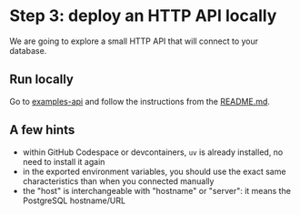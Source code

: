 # Step 3: deploy an HTTP API locally

We are going to explore a small HTTP API that will connect to your database.

## Run locally

Go to [examples-api](../examples-api/) and follow the instructions from the [README.md](../examples-api/README.md).

## A few hints

- within GitHub Codespace or devcontainers, `uv` is already installed, no need to install it again
- in the exported environment variables, you should use the exact same characteristics than when you connected manually
- the "host" is interchangeable with "hostname" or "server": it means the PostgreSQL hostname/URL
